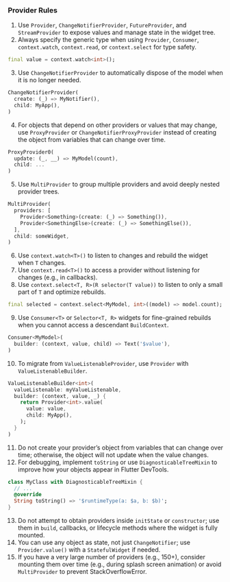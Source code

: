 ### Provider Rules

1. Use `Provider`, `ChangeNotifierProvider`, `FutureProvider`, and `StreamProvider` to expose values and manage state in the widget tree.
2. Always specify the generic type when using `Provider`, `Consumer`, `context.watch`, `context.read`, or `context.select` for type safety.
```dart
final value = context.watch<int>();
```
3. Use `ChangeNotifierProvider` to automatically dispose of the model when it is no longer needed.
```dart
ChangeNotifierProvider(
  create: (_) => MyNotifier(),
  child: MyApp(),
)
```
4. For objects that depend on other providers or values that may change, use `ProxyProvider` or `ChangeNotifierProxyProvider` instead of creating the object from variables that can change over time.
```dart
ProxyProvider0(
  update: (_, __) => MyModel(count),
  child: ...
)
```
5. Use `MultiProvider` to group multiple providers and avoid deeply nested provider trees.
```dart
MultiProvider(
  providers: [
    Provider<Something>(create: (_) => Something()),
    Provider<SomethingElse>(create: (_) => SomethingElse()),
  ],
  child: someWidget,
)
```
6. Use `context.watch<T>()` to listen to changes and rebuild the widget when `T` changes.
7. Use `context.read<T>()` to access a provider without listening for changes (e.g., in callbacks).
8. Use `context.select<T, R>(R selector(T value))` to listen to only a small part of `T` and optimize rebuilds.
```dart
final selected = context.select<MyModel, int>((model) => model.count);
```
9. Use `Consumer<T>` or `Selector<T, R>` widgets for fine-grained rebuilds when you cannot access a descendant `BuildContext`.
```dart
Consumer<MyModel>(
  builder: (context, value, child) => Text('$value'),
)
```
10. To migrate from `ValueListenableProvider`, use `Provider` with `ValueListenableBuilder`.
```dart
ValueListenableBuilder<int>(
  valueListenable: myValueListenable,
  builder: (context, value, _) {
    return Provider<int>.value(
      value: value,
      child: MyApp(),
    );
  }
)
```
11. Do not create your provider’s object from variables that can change over time; otherwise, the object will not update when the value changes.
12. For debugging, implement `toString` or use `DiagnosticableTreeMixin` to improve how your objects appear in Flutter DevTools.
```dart
class MyClass with DiagnosticableTreeMixin {
  // ...
  @override
  String toString() => '$runtimeType(a: $a, b: $b)';
}
```
13. Do not attempt to obtain providers inside `initState` or `constructor`; use them in `build`, callbacks, or lifecycle methods where the widget is fully mounted.
14. You can use any object as state, not just `ChangeNotifier`; use `Provider.value()` with a `StatefulWidget` if needed.
15. If you have a very large number of providers (e.g., 150+), consider mounting them over time (e.g., during splash screen animation) or avoid `MultiProvider` to prevent StackOverflowError.

